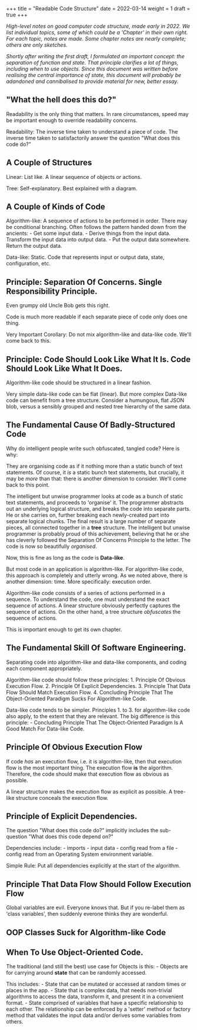 +++
title = "Readable Code Structure"
date = 2022-03-14
weight = 1
draft = true
+++

_High-level notes on good computer code structure, made early in 2022.  We list individual topics, some of which could be a 'Chapter' in their own right. For each topic, notes are made.  Some chapter notes are nearly complete; others are only sketches._

_Shortly after writing the first draft, I formulated an important concept: the separation of function and state.  That principle clarifies a lot of things, including when to use objects.  Since this document was written before realising the central importance of state, this document will probably be adandoned and cannibalised to provide material for new, better essay._

## "What the hell does this do?"

Readability is the only thing that matters.  In rare circumstances, speed may be important enough to override readability concerns.

Readability: The inverse time taken to understand a piece of code.  The inverse time taken to satisfactorily answer the question "What does this code do?"


## A Couple of Structures

Linear: List like.  A linear sequence of objects or actions.

Tree: Self-explanatory.  Best explained with a diagram.


## A Couple of Kinds of Code

Algorithm-like: A sequence of actions to be performed in order.  There may be conditional branching.
Often follows the pattern handed down from the ancients:
    - Get some input data.
    - Derive things from the input data.  Transform the input data into output data.
    - Put the output data somewhere.  Return the output data.


Data-like: Static. Code that represents input or output data, state, configuration, etc.


## Principle:  Separation Of Concerns.  Single Responsibility Principle.

Even grumpy old Uncle Bob gets this right.

Code is much more readable if each separate piece of code only does one thing.

Very Important Corollary:  Do not mix algorithm-like and data-like code.
We'll come back to this.


## Principle:  Code Should Look Like What It Is.  Code Should Look Like What It Does.

Algorithm-like code should be structured in a linear fashion.

Very simple data-like code can be flat (linear).  But more complex Data-like code can benefit from a tree structure.  Consider a humungous, flat JSON blob, versus a sensibly grouped and nested tree hierarchy of the same data.


## The Fundamental Cause Of Badly-Structured Code

Why do intelligent people write such obfuscated, tangled code?  Here is why:

They are organising code as if it nothing more than a static bunch of text statements.  Of course, it *is* a static bunch text statements, but crucially, it may be *more* than that: there is another dimension to consider.  We'll come back to this point.

The intelligent but unwise programmer looks at code as a bunch of static text statements, and proceeds to 'organise' it.  The programmer abstracts out an underlying logical structure, and breaks the code into separate parts.  He or she carries on, further breaking each newly-created part into separate logical chunks.  The final result is a large number of separate pieces, all connected together in a **tree** structure.  The intelligent but unwise programmer is probably proud of this achievement, believing that he or she has cleverly followed the Separation Of Concerns Principle to the letter.  The code is now so beautifully *organised*.

Now, this is fine as long as the code is **Data-like**.

But most code in an application is algorithm-like. For algorithm-like code, this approach is completely and utterly wrong.  As we noted above, there is another dimension: time.  More specifically: execution order.

Algorithm-like code consists of a series of actions performed in a sequence.  To understand the code, one must understand the exact sequence of actions.  A linear structure obviously perfectly captures the sequence of actions.  On the other hand, a tree structure *obfuscates* the sequence of actions.

This is important enough to get its own chapter.


## The Fundamental Skill Of Software Engineering.

Separating code into algorithm-like and data-like components, and coding each component appropriately.

Algorithm-like code should follow these principles:
    1. Principle Of Obvious Execution Flow.
    2. Principle Of Explicit Dependencies.
    3. Principle That Data Flow Should Match Execution Flow.
    4. Concluding Principle That The Object-Oriented Paradigm Sucks For Algorithm-like Code.

Data-like code tends to be simpler.  Principles 1. to 3. for algorithm-like code also apply, to the extent that they are relevant.  The big difference is this principle:
    - Concluding Principle That The Object-Oriented Paradigm Is A Good Match For Data-like Code.

## Principle Of Obvious Execution Flow

If code *has* an execution flow, i.e. it is algorithm-like, then that execution flow is the most important thing.  The execution flow **is** the algorithm.  Therefore, the code should make that execution flow as obvious as possible.

A linear structure makes the execution flow as explicit as possible.  A tree-like structure conceals the execution flow.


## Principle of Explicit Dependencies.

The question "What does this code do?" implicitly includes the sub-question "What does this code depend on?"

Dependencies include:
    - imports
    - input data
    - config read from a file
    - config read from an Operating System environment variable.
    
Simple Rule: Put all dependencies explicitly at the start of the algorithm.


## Principle That Data Flow Should Follow Execution Flow

Global variables are evil.  Everyone knows that.  But if you re-label them as 'class variables', then suddenly everone thinks they are wonderful.


## OOP Classes Suck for Algorithm-like Code



## When To Use Object-Oriented Code.

The traditional (and still the best) use case for Objects is this:
    - Objects are for carrying around **state** that can be randomly accessed.
    
This includes:
    - State that can be mutated or accessed at random times or places in the app.
    - State that is complex data, that needs non-trivial algorithms to access the data, transform it, and present it in a convenient format.
    - State comprised of variables that have a specific relationship to each other.  The relationship can be enforced by a 'setter' method or factory method that validates the input data and/or derives some variables from others.
